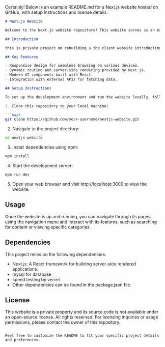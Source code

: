Certainly! Below is an example README.md for a Next.js website hosted on GitHub, with setup instructions and license details:

```markdown
# Next.js Website

Welcome to the Next.js website repository! This website serves as an example of how to build a modern web application using Next.js, a React framework.

## Introduction

this is private project on rebuilding a the client website introducting more features 

## Key Features

- Responsive design for seamless browsing on various devices.
- Dynamic routing and server-side rendering provided by Next.js.
- Modern UI components built with React.
- Integration with external APIs for fetching data.

## Setup Instructions

To set up the development environment and run the website locally, follow these steps:

1. Clone this repository to your local machine:

```bash
git clone https://github.com/your-username/nextjs-website.git
```

2. Navigate to the project directory:

```bash
cd nextjs-website
```

3. Install dependencies using npm:

```bash
npm install
```

4. Start the development server:

```bash
npm run dev
```

5. Open your web browser and visit http://localhost:3000 to view the website.

## Usage

Once the website is up and running, you can navigate through its pages using the navigation menu and interact with its features, such as searching for content or viewing specific categories.

## Dependencies

This project relies on the following dependencies:

- Next.js: A React framework for building server-side rendered applications.
- mysql for database
- speed testing by vercel
- Other dependencies can be found in the package.json file.

## License

This website is a private property and its source code is not available under an open-source license. All rights reserved.
For licensing inquiries or usage permissions, please contact the owner of this repository.

```

Feel free to customize the README to fit your specific project details and preferences.
